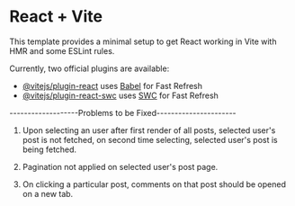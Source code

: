 # React + Vite

This template provides a minimal setup to get React working in Vite with HMR and some ESLint rules.

Currently, two official plugins are available:

- [@vitejs/plugin-react](https://github.com/vitejs/vite-plugin-react/blob/main/packages/plugin-react/README.md) uses [Babel](https://babeljs.io/) for Fast Refresh
- [@vitejs/plugin-react-swc](https://github.com/vitejs/vite-plugin-react-swc) uses [SWC](https://swc.rs/) for Fast Refresh


-------------------Problems to be Fixed----------------------

1. Upon selecting an user after first render of all posts, selected user's post is not fetched, on second time selecting, selected user's post is being fetched.

2. Pagination not applied on selected user's post page.

3. On clicking a particular post, comments on that post should be opened on a new tab.